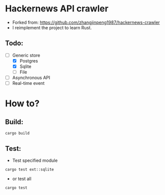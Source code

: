 # Hackernews API crawler
- Forked from: https://github.com/zhangjinpeng1987/hackernews-crawler
- I reimplement the project to learn Rust.

## Todo:
- [ ] Generic store
  - [x] Postgres
  - [x] Sqlite
  - [ ] File
- [ ] Asynchronous API
- [ ] Real-time event

# How to?
## Build:
```shell
cargo build
```

## Test:
- Test specified module
```shell
cargo test ext::sqlite 
```
- or test all
```shell
cargo test
```
